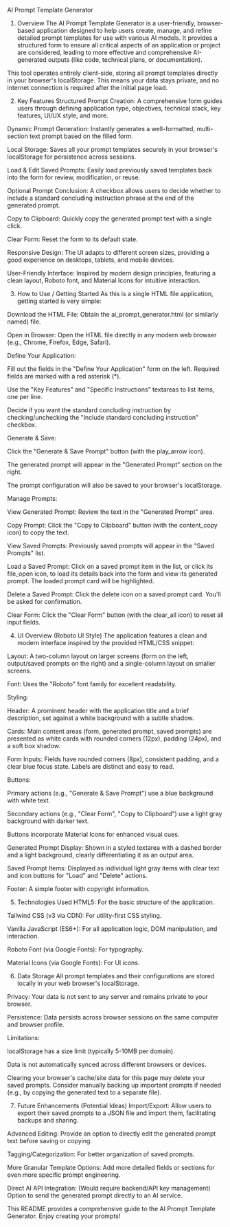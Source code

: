AI Prompt Template Generator
1. Overview
The AI Prompt Template Generator is a user-friendly, browser-based application designed to help users create, manage, and refine detailed prompt templates for use with various AI models. It provides a structured form to ensure all critical aspects of an application or project are considered, leading to more effective and comprehensive AI-generated outputs (like code, technical plans, or documentation).

This tool operates entirely client-side, storing all prompt templates directly in your browser's localStorage. This means your data stays private, and no internet connection is required after the initial page load.

2. Key Features
Structured Prompt Creation: A comprehensive form guides users through defining application type, objectives, technical stack, key features, UI/UX style, and more.

Dynamic Prompt Generation: Instantly generates a well-formatted, multi-section text prompt based on the filled form.

Local Storage: Saves all your prompt templates securely in your browser's localStorage for persistence across sessions.

Load & Edit Saved Prompts: Easily load previously saved templates back into the form for review, modification, or reuse.

Optional Prompt Conclusion: A checkbox allows users to decide whether to include a standard concluding instruction phrase at the end of the generated prompt.

Copy to Clipboard: Quickly copy the generated prompt text with a single click.

Clear Form: Reset the form to its default state.

Responsive Design: The UI adapts to different screen sizes, providing a good experience on desktops, tablets, and mobile devices.

User-Friendly Interface: Inspired by modern design principles, featuring a clean layout, Roboto font, and Material Icons for intuitive interaction.

3. How to Use / Getting Started
As this is a single HTML file application, getting started is very simple:

Download the HTML File: Obtain the ai_prompt_generator.html (or similarly named) file.

Open in Browser: Open the HTML file directly in any modern web browser (e.g., Chrome, Firefox, Edge, Safari).

Define Your Application:

Fill out the fields in the "Define Your Application" form on the left. Required fields are marked with a red asterisk (*).

Use the "Key Features" and "Specific Instructions" textareas to list items, one per line.

Decide if you want the standard concluding instruction by checking/unchecking the "Include standard concluding instruction" checkbox.

Generate & Save:

Click the "Generate & Save Prompt" button (with the play_arrow icon).

The generated prompt will appear in the "Generated Prompt" section on the right.

The prompt configuration will also be saved to your browser's localStorage.

Manage Prompts:

View Generated Prompt: Review the text in the "Generated Prompt" area.

Copy Prompt: Click the "Copy to Clipboard" button (with the content_copy icon) to copy the text.

View Saved Prompts: Previously saved prompts will appear in the "Saved Prompts" list.

Load a Saved Prompt: Click on a saved prompt item in the list, or click its file_open icon, to load its details back into the form and view its generated prompt. The loaded prompt card will be highlighted.

Delete a Saved Prompt: Click the delete icon on a saved prompt card. You'll be asked for confirmation.

Clear Form: Click the "Clear Form" button (with the clear_all icon) to reset all input fields.

4. UI Overview (Roboto UI Style)
The application features a clean and modern interface inspired by the provided HTML/CSS snippet:

Layout: A two-column layout on larger screens (form on the left, output/saved prompts on the right) and a single-column layout on smaller screens.

Font: Uses the "Roboto" font family for excellent readability.

Styling:

Header: A prominent header with the application title and a brief description, set against a white background with a subtle shadow.

Cards: Main content areas (form, generated prompt, saved prompts) are presented as white cards with rounded corners (12px), padding (24px), and a soft box shadow.

Form Inputs: Fields have rounded corners (8px), consistent padding, and a clear blue focus state. Labels are distinct and easy to read.

Buttons:

Primary actions (e.g., "Generate & Save Prompt") use a blue background with white text.

Secondary actions (e.g., "Clear Form", "Copy to Clipboard") use a light gray background with darker text.

Buttons incorporate Material Icons for enhanced visual cues.

Generated Prompt Display: Shown in a styled textarea with a dashed border and a light background, clearly differentiating it as an output area.

Saved Prompt Items: Displayed as individual light gray items with clear text and icon buttons for "Load" and "Delete" actions.

Footer: A simple footer with copyright information.

5. Technologies Used
HTML5: For the basic structure of the application.

Tailwind CSS (v3 via CDN): For utility-first CSS styling.

Vanilla JavaScript (ES6+): For all application logic, DOM manipulation, and interaction.

Roboto Font (via Google Fonts): For typography.

Material Icons (via Google Fonts): For UI icons.

6. Data Storage
All prompt templates and their configurations are stored locally in your web browser's localStorage.

Privacy: Your data is not sent to any server and remains private to your browser.

Persistence: Data persists across browser sessions on the same computer and browser profile.

Limitations:

localStorage has a size limit (typically 5-10MB per domain).

Data is not automatically synced across different browsers or devices.

Clearing your browser's cache/site data for this page may delete your saved prompts. Consider manually backing up important prompts if needed (e.g., by copying the generated text to a separate file).

7. Future Enhancements (Potential Ideas)
Import/Export: Allow users to export their saved prompts to a JSON file and import them, facilitating backups and sharing.

Advanced Editing: Provide an option to directly edit the generated prompt text before saving or copying.

Tagging/Categorization: For better organization of saved prompts.

More Granular Template Options: Add more detailed fields or sections for even more specific prompt engineering.

Direct AI API Integration: (Would require backend/API key management) Option to send the generated prompt directly to an AI service.

This README provides a comprehensive guide to the AI Prompt Template Generator. Enjoy creating your prompts!
